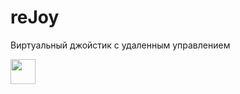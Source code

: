 # reJoy
Виртуальный джойстик с удаленным управлением

<img src="https://raw.githubusercontent.com/kotleni/rejoy/main/image.jpg" width="40"></img>